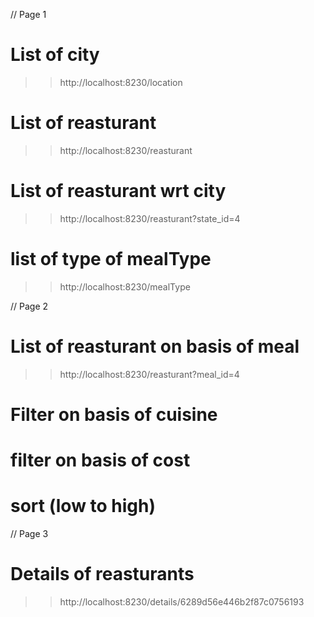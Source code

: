 // Page 1
# List of city
>>http://localhost:8230/location

# List of reasturant
>>http://localhost:8230/reasturant

# List of reasturant wrt city
>>http://localhost:8230/reasturant?state_id=4

# list of type of mealType
>> http://localhost:8230/mealType

// Page 2
# List of reasturant on basis of meal
>>http://localhost:8230/reasturant?meal_id=4

# Filter on basis of cuisine

# filter on basis of cost

# sort (low to high)

// Page 3 
 # Details of reasturants
 >> http://localhost:8230/details/6289d56e446b2f87c0756193

